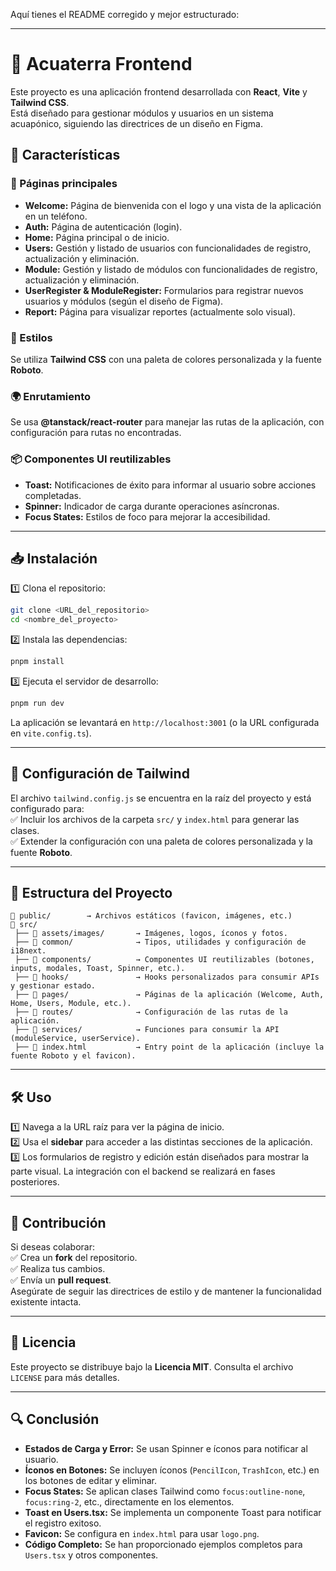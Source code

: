 Aquí tienes el README corregido y mejor estructurado:  

---

# 📌 Acuaterra Frontend  

Este proyecto es una aplicación frontend desarrollada con **React**, **Vite** y **Tailwind CSS**.  
Está diseñado para gestionar módulos y usuarios en un sistema acuapónico, siguiendo las directrices de un diseño en Figma.  

## 🚀 Características  

### 📌 Páginas principales  
- **Welcome:** Página de bienvenida con el logo y una vista de la aplicación en un teléfono.  
- **Auth:** Página de autenticación (login).  
- **Home:** Página principal o de inicio.  
- **Users:** Gestión y listado de usuarios con funcionalidades de registro, actualización y eliminación.  
- **Module:** Gestión y listado de módulos con funcionalidades de registro, actualización y eliminación.  
- **UserRegister & ModuleRegister:** Formularios para registrar nuevos usuarios y módulos (según el diseño de Figma).  
- **Report:** Página para visualizar reportes (actualmente solo visual).  

### 🎨 Estilos  
Se utiliza **Tailwind CSS** con una paleta de colores personalizada y la fuente **Roboto**.  

### 🌍 Enrutamiento  
Se usa **@tanstack/react-router** para manejar las rutas de la aplicación, con configuración para rutas no encontradas.  

### 📦 Componentes UI reutilizables  
- **Toast:** Notificaciones de éxito para informar al usuario sobre acciones completadas.  
- **Spinner:** Indicador de carga durante operaciones asíncronas.  
- **Focus States:** Estilos de foco para mejorar la accesibilidad.  

---

## 📥 Instalación  

1️⃣ Clona el repositorio:  
```bash
git clone <URL_del_repositorio>
cd <nombre_del_proyecto>
```  

2️⃣ Instala las dependencias:  
```bash
pnpm install
```  

3️⃣ Ejecuta el servidor de desarrollo:  
```bash
pnpm run dev
```  
La aplicación se levantará en `http://localhost:3001` (o la URL configurada en `vite.config.ts`).  

---

## 🎨 Configuración de Tailwind  

El archivo `tailwind.config.js` se encuentra en la raíz del proyecto y está configurado para:  
✅ Incluir los archivos de la carpeta `src/` y `index.html` para generar las clases.  
✅ Extender la configuración con una paleta de colores personalizada y la fuente **Roboto**.  

---

## 📂 Estructura del Proyecto  

```
📂 public/        → Archivos estáticos (favicon, imágenes, etc.)
📂 src/
 ├── 📂 assets/images/       → Imágenes, logos, íconos y fotos.
 ├── 📂 common/              → Tipos, utilidades y configuración de i18next.
 ├── 📂 components/          → Componentes UI reutilizables (botones, inputs, modales, Toast, Spinner, etc.).
 ├── 📂 hooks/               → Hooks personalizados para consumir APIs y gestionar estado.
 ├── 📂 pages/               → Páginas de la aplicación (Welcome, Auth, Home, Users, Module, etc.).
 ├── 📂 routes/              → Configuración de las rutas de la aplicación.
 ├── 📂 services/            → Funciones para consumir la API (moduleService, userService).
 ├── 📝 index.html           → Entry point de la aplicación (incluye la fuente Roboto y el favicon).
```

---

## 🛠️ Uso  

1️⃣ Navega a la URL raíz para ver la página de inicio.  
2️⃣ Usa el **sidebar** para acceder a las distintas secciones de la aplicación.  
3️⃣ Los formularios de registro y edición están diseñados para mostrar la parte visual. La integración con el backend se realizará en fases posteriores.  

---

## 🤝 Contribución  

Si deseas colaborar:  
✅ Crea un **fork** del repositorio.  
✅ Realiza tus cambios.  
✅ Envía un **pull request**.  
Asegúrate de seguir las directrices de estilo y de mantener la funcionalidad existente intacta.  

---

## 📜 Licencia  

Este proyecto se distribuye bajo la **Licencia MIT**. Consulta el archivo `LICENSE` para más detalles.  

---

## 🔍 Conclusión  

- **Estados de Carga y Error:** Se usan Spinner e íconos para notificar al usuario.  
- **Íconos en Botones:** Se incluyen íconos (`PencilIcon`, `TrashIcon`, etc.) en los botones de editar y eliminar.  
- **Focus States:** Se aplican clases Tailwind como `focus:outline-none`, `focus:ring-2`, etc., directamente en los elementos.  
- **Toast en Users.tsx:** Se implementa un componente Toast para notificar el registro exitoso.  
- **Favicon:** Se configura en `index.html` para usar `logo.png`.  
- **Código Completo:** Se han proporcionado ejemplos completos para `Users.tsx` y otros componentes.  
